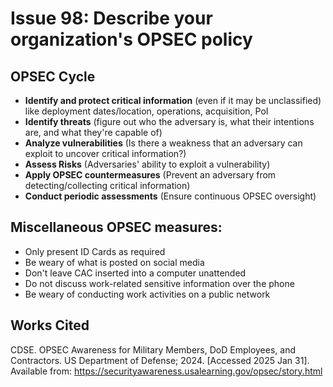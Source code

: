 # Issue 98: Describe your organization's OPSEC policy
## OPSEC Cycle
- **Identify and protect critical information** (even if it may be unclassified) like deployment dates/location, operations, acquisition, PoI
- **Identify threats** (figure out who the adversary is, what their intentions are, and what they're capable of)
- **Analyze vulnerabilities** (Is there a weakness that an adversary can exploit to uncover critical information?)
- **Assess Risks** (Adversaries' ability to exploit a vulnerability)
- **Apply OPSEC countermeasures** (Prevent an adversary from detecting/collecting critical information)
- **Conduct periodic assessments** (Ensure continuous OPSEC oversight)

## Miscellaneous OPSEC measures:
- Only present ID Cards as required
- Be weary of what is posted on social media
- Don't leave CAC inserted into a computer unattended
- Do not discuss work-related sensitive information over the phone
- Be weary of conducting work activities on a public network

## Works Cited
CDSE. OPSEC Awareness for Military Members, DoD Employees, and Contractors. US Department of Defense; 2024. [Accessed 2025 Jan 31]. Available from: https://securityawareness.usalearning.gov/opsec/story.html 